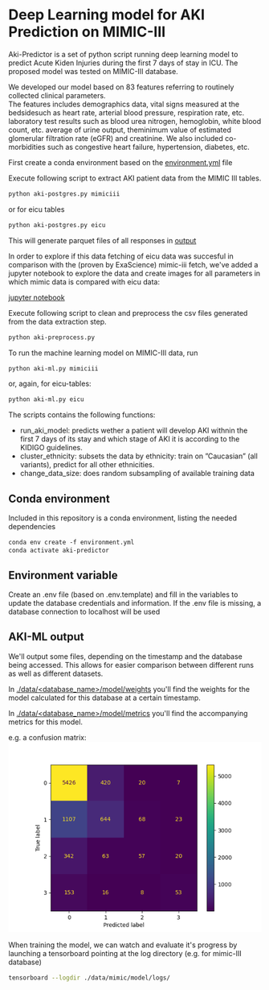 # Deep Learning model for AKI Prediction on MIMIC-III

Aki-Predictor is a set of python script running deep learning model to predict Acute Kiden Injuries during the first 7 days of stay in ICU. The proposed model was tested on MIMIC-III database.

We developed our model based on 83 features referring to routinely collected clinical parameters.  
The features includes demographics data, vital signs measured at the bedsidesuch as heart rate, arterial blood pressure, respiration rate, etc. laboratory test results such 
as blood urea nitrogen, hemoglobin, white blood count, etc. average of urine output, theminimum  value  of  estimated  glomerular  filtration  rate  (eGFR)  and  creatinine.
We also included co-morbidities such as congestive heart failure,  hypertension,  diabetes,  etc.

First create a conda environment based on the [environment.yml](environment.yml) file

Execute following script to extract AKI patient data from the MIMIC III tables.

```bash
python aki-postgres.py mimiciii
```

or for eicu tables

```bash
python aki-postgres.py eicu
```

This will generate parquet files of all responses in [output](./output)

In order to explore if this data fetching of eicu data was succesful in comparison with the (proven by ExaScience) mimic-iii fetch, we've added a jupyter notebook to explore the data and create images for all parameters in which mimic data is compared with eicu data:

[jupyter notebook](data_exploration.ipynb)

Execute following script to clean and preprocess the csv files generated from the data extraction step.

```bash
python aki-preprocess.py
```

To run the machine learning model on MIMIC-III data, run

```bash
python aki-ml.py mimiciii
```

or, again, for eicu-tables:

```bash
python aki-ml.py eicu
```

The scripts contains the following functions:

* run_aki_model: predicts wether a patient will develop AKI withnin the first 7 days of its stay and which stage of AKI it is according to the KIDIGO guidelines.
* cluster_ethnicity: subsets the data  by  ethnicity:  train  on  ”Caucasian”  (all variants),  predict  for  all  other  ethnicities.   
* change_data_size: does random subsampling of available training data

## Conda environment

Included in this repository is a conda environment, listing the needed dependencies

    conda env create -f environment.yml
    conda activate aki-predictor 

## Environment variable

Create an .env file (based on .env.template) and fill in the variables to update the database credentials and information.
If the .env file is missing, a database connection to localhost will be used

## AKI-ML output

We'll output some files, depending on the timestamp and the database being accessed. This allows for easier comparison between different runs as well as different datasets.

In [./data/<database_name>/model/weights](./data/mimiciii/model/weights/) you'll find the weights for the model calculated for this database at a certain timestamp.

In [./data/<database_name>/model/metrics](./data/mimiciii/model/metrics/) you'll find the accompanying metrics for this model.

e.g. a confusion matrix:  ![confusion matrix](./example_confusion_matrix.png)


When training the model, we can watch and evaluate it's progress by launching a tensorboard pointing at the log directory (e.g. for mimic-III database)

```bash
tensorboard --logdir ./data/mimic/model/logs/
```
